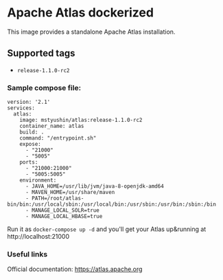 # Apache Atlas dockerized
This image provides a standalone Apache Atlas installation.

## Supported tags
* `release-1.1.0-rc2`

### Sample compose file:
```
version: '2.1'
services:
  atlas:
    image: mstyushin/atlas:release-1.1.0-rc2
    container_name: atlas
    build: .
    command: "/entrypoint.sh"
    expose:
      - "21000"
      - "5005"
    ports:
      - "21000:21000"
      - "5005:5005"
    environment:
      - JAVA_HOME=/usr/lib/jvm/java-8-openjdk-amd64
      - MAVEN_HOME=/usr/share/maven
      - PATH=/root/atlas-bin/bin:/usr/local/sbin:/usr/local/bin:/usr/sbin:/usr/bin:/sbin:/bin
      - MANAGE_LOCAL_SOLR=true
      - MANAGE_LOCAL_HBASE=true
```

Run it as `docker-compose up -d` and you'll get your Atlas up&running at http://localhost:21000

### Useful links
Official documentation: https://atlas.apache.org


